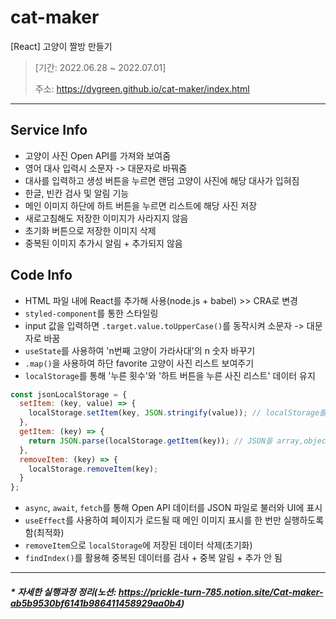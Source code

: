# cat-maker
[React] 고양이 짤방 만들기
> [기간: 2022.06.28 ~ 2022.07.01]
>
> 주소: https://dygreen.github.io/cat-maker/index.html

***
## Service Info
* 고양이 사진 Open API를 가져와 보여줌
* 영어 대사 입력시 소문자 -> 대문자로 바꿔줌
* 대사를 입력하고 생성 버튼을 누르면 랜덤 고양이 사진에 해당 대사가 입혀짐
* 한글, 빈칸 검사 및 알림 기능
* 메인 이미지 하단에 하트 버튼을 누르면 리스트에 해당 사진 저장
* 새로고침해도 저장한 이미지가 사라지지 않음
* 초기화 버튼으로 저장한 이미지 삭제
* 중복된 이미지 추가시 알림 + 추가되지 않음

## Code Info
* HTML 파일 내에 React를 추가해 사용(node.js + babel) >> CRA로 변경
* `styled-component`를 통한 스타일링
* input 값을 입력하면 `.target.value.toUpperCase()`를 동작시켜 소문자 -> 대문자로 바꿈
* `useState`를 사용하여 'n번째 고양이 가라사대'의 n 숫자 바꾸기
* `.map()`을 사용하여 하단 favorite 고양이 사진 리스트 보여주기
* `localStorage`를 통해 '누른 횟수'와 '하트 버튼을 누른 사진 리스트' 데이터 유지

```javascript
const jsonLocalStorage = {
  setItem: (key, value) => {
    localStorage.setItem(key, JSON.stringify(value)); // localStorage를 array, object 저장하기 위해 JSON으로 바꾸기(문자취급)
  },
  getItem: (key) => {
    return JSON.parse(localStorage.getItem(key)); // JSON을 array,object로 변환
  },
  removeItem: (key) => {
    localStorage.removeItem(key);
  }
};
```
* `async`, `await`, `fetch`를 통해 Open API 데이터를 JSON 파일로 불러와 UI에 표시
* `useEffect`를 사용하여 페이지가 로드될 때 메인 이미지 표시를 한 번만 실행하도록 함(최적화)
* `removeItem`으로 `localStorage`에 저장된 데이터 삭제(초기화)
* `findIndex()`를 활용해 중복된 데이터를 검사 + 중복 알림 + 추가 안 됨

***
#### _* 자세한 실행과정 정리(노션: https://prickle-turn-785.notion.site/Cat-maker-ab5b9530bf6141b986411458929aa0b4)_
